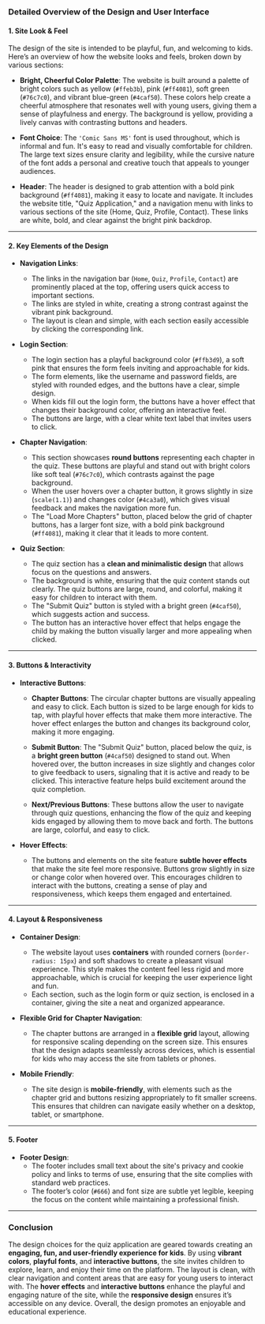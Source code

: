 ### Detailed Overview of the Design and User Interface

#### 1. **Site Look & Feel**
The design of the site is intended to be playful, fun, and welcoming to kids. Here’s an overview of how the website looks and feels, broken down by various sections:

- **Bright, Cheerful Color Palette**: The website is built around a palette of bright colors such as yellow (`#ffeb3b`), pink (`#ff4081`), soft green (`#76c7c0`), and vibrant blue-green (`#4caf50`). These colors help create a cheerful atmosphere that resonates well with young users, giving them a sense of playfulness and energy. The background is yellow, providing a lively canvas with contrasting buttons and headers.

- **Font Choice**: The `'Comic Sans MS'` font is used throughout, which is informal and fun. It's easy to read and visually comfortable for children. The large text sizes ensure clarity and legibility, while the cursive nature of the font adds a personal and creative touch that appeals to younger audiences.

- **Header**: The header is designed to grab attention with a bold pink background (`#ff4081`), making it easy to locate and navigate. It includes the website title, "Quiz Application," and a navigation menu with links to various sections of the site (Home, Quiz, Profile, Contact). These links are white, bold, and clear against the bright pink backdrop.

---

#### 2. **Key Elements of the Design**

- **Navigation Links**:
    - The links in the navigation bar (`Home`, `Quiz`, `Profile`, `Contact`) are prominently placed at the top, offering users quick access to important sections.
    - The links are styled in white, creating a strong contrast against the vibrant pink background.
    - The layout is clean and simple, with each section easily accessible by clicking the corresponding link.

- **Login Section**:
    - The login section has a playful background color (`#ffb3d9`), a soft pink that ensures the form feels inviting and approachable for kids.
    - The form elements, like the username and password fields, are styled with rounded edges, and the buttons have a clear, simple design.
    - When kids fill out the login form, the buttons have a hover effect that changes their background color, offering an interactive feel.
    - The buttons are large, with a clear white text label that invites users to click.

- **Chapter Navigation**:
    - This section showcases **round buttons** representing each chapter in the quiz. These buttons are playful and stand out with bright colors like soft teal (`#76c7c0`), which contrasts against the page background.
    - When the user hovers over a chapter button, it grows slightly in size (`scale(1.1)`) and changes color (`#4ca3a0`), which gives visual feedback and makes the navigation more fun.
    - The "Load More Chapters" button, placed below the grid of chapter buttons, has a larger font size, with a bold pink background (`#ff4081`), making it clear that it leads to more content.

- **Quiz Section**:
    - The quiz section has a **clean and minimalistic design** that allows focus on the questions and answers.
    - The background is white, ensuring that the quiz content stands out clearly. The quiz buttons are large, round, and colorful, making it easy for children to interact with them.
    - The "Submit Quiz" button is styled with a bright green (`#4caf50`), which suggests action and success.
    - The button has an interactive hover effect that helps engage the child by making the button visually larger and more appealing when clicked.

---

#### 3. **Buttons & Interactivity**

- **Interactive Buttons**:
    - **Chapter Buttons**: The circular chapter buttons are visually appealing and easy to click. Each button is sized to be large enough for kids to tap, with playful hover effects that make them more interactive. The hover effect enlarges the button and changes its background color, making it more engaging.
    
    - **Submit Button**: The "Submit Quiz" button, placed below the quiz, is a **bright green button** (`#4caf50`) designed to stand out. When hovered over, the button increases in size slightly and changes color to give feedback to users, signaling that it is active and ready to be clicked. This interactive feature helps build excitement around the quiz completion.
    
    - **Next/Previous Buttons**: These buttons allow the user to navigate through quiz questions, enhancing the flow of the quiz and keeping kids engaged by allowing them to move back and forth. The buttons are large, colorful, and easy to click.

- **Hover Effects**:
    - The buttons and elements on the site feature **subtle hover effects** that make the site feel more responsive. Buttons grow slightly in size or change color when hovered over. This encourages children to interact with the buttons, creating a sense of play and responsiveness, which keeps them engaged and entertained.

---

#### 4. **Layout & Responsiveness**

- **Container Design**:
    - The website layout uses **containers** with rounded corners (`border-radius: 15px`) and soft shadows to create a pleasant visual experience. This style makes the content feel less rigid and more approachable, which is crucial for keeping the user experience light and fun.
    - Each section, such as the login form or quiz section, is enclosed in a container, giving the site a neat and organized appearance.

- **Flexible Grid for Chapter Navigation**:
    - The chapter buttons are arranged in a **flexible grid** layout, allowing for responsive scaling depending on the screen size. This ensures that the design adapts seamlessly across devices, which is essential for kids who may access the site from tablets or phones.

- **Mobile Friendly**: 
    - The site design is **mobile-friendly**, with elements such as the chapter grid and buttons resizing appropriately to fit smaller screens. This ensures that children can navigate easily whether on a desktop, tablet, or smartphone.

---

#### 5. **Footer**
- **Footer Design**:
    - The footer includes small text about the site's privacy and cookie policy and links to terms of use, ensuring that the site complies with standard web practices.
    - The footer’s color (`#666`) and font size are subtle yet legible, keeping the focus on the content while maintaining a professional finish.

---

### Conclusion

The design choices for the quiz application are geared towards creating an **engaging, fun, and user-friendly experience for kids**. By using **vibrant colors**, **playful fonts**, and **interactive buttons**, the site invites children to explore, learn, and enjoy their time on the platform. The layout is clean, with clear navigation and content areas that are easy for young users to interact with. The **hover effects** and **interactive buttons** enhance the playful and engaging nature of the site, while the **responsive design** ensures it’s accessible on any device. Overall, the design promotes an enjoyable and educational experience.
